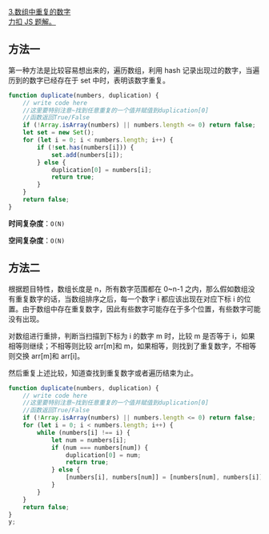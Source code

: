 [3.数组中重复的数字](https://www.nowcoder.com/practice/623a5ac0ea5b4e5f95552655361ae0a8?tpId=13&tqId=11203&tPage=1&rp=1&ru=/ta/coding-interviews&qru=/ta/coding-interviews/question-ranking)  
[力扣 JS 题解。](https://github.com/GuYueJiaJie/blog/tree/master/%E6%95%B0%E6%8D%AE%E7%BB%93%E6%9E%84%E4%B8%8E%E7%AE%97%E6%B3%95)

## 方法一

第一种方法是比较容易想出来的，遍历数组，利用 hash 记录出现过的数字，当遍历到的数字已经存在于 set 中时，表明该数字重复。

```javascript
function duplicate(numbers, duplication) {
    // write code here
    //这里要特别注意~找到任意重复的一个值并赋值到duplication[0]
    //函数返回True/False
    if (!Array.isArray(numbers) || numbers.length <= 0) return false;
    let set = new Set();
    for (let i = 0; i < numbers.length; i++) {
        if (!set.has(numbers[i])) {
            set.add(numbers[i]);
        } else {
            duplication[0] = numbers[i];
            return true;
        }
    }
    return false;
}
```

**时间复杂度**：`O(N)`

**空间复杂度**：`O(N)`

## 方法二

根据题目特性，数组长度是 n，所有数字范围都在 0~n-1 之内，那么假如数组没有重复数字的话，当数组排序之后，每一个数字 i 都应该出现在对应下标 i 的位置。由于数组中存在重复数字，因此有些数字可能存在于多个位置，有些数字可能没有出现。

对数组进行重排，判断当扫描到下标为 i 的数字 m 时，比较 m 是否等于 i，如果相等则继续；不相等则比较 arr[m]和 m，如果相等，则找到了重复数字，不相等则交换 arr[m]和 arr[i]。

然后重复上述比较，知道查找到重复数字或者遍历结束为止。

```javascript
function duplicate(numbers, duplication) {
    // write code here
    //这里要特别注意~找到任意重复的一个值并赋值到duplication[0]
    //函数返回True/False
    if (!Array.isArray(numbers) || numbers.length <= 0) return false;
    for (let i = 0; i < numbers.length; i++) {
        while (numbers[i] !== i) {
            let num = numbers[i];
            if (num === numbers[num]) {
                duplication[0] = num;
                return true;
            } else {
                [numbers[i], numbers[num]] = [numbers[num], numbers[i]];
            }
        }
    }
    return false;
}
y;
```
